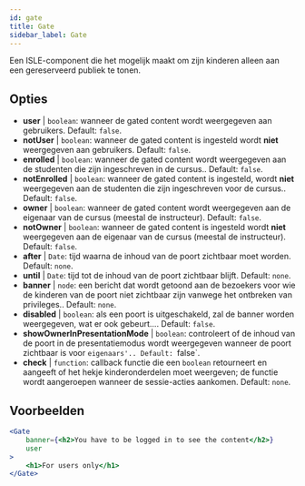 ```yaml
---
id: gate 
title: Gate
sidebar_label: Gate
---
```


Een ISLE-component die het mogelijk maakt om zijn kinderen alleen aan een gereserveerd publiek te tonen.

## Opties

* __user__ | `boolean`: wanneer de gated content wordt weergegeven aan gebruikers. Default: `false`.
* __notUser__ | `boolean`: wanneer de gated content is ingesteld wordt **niet** weergegeven aan gebruikers. Default: `false`.
* __enrolled__ | `boolean`: wanneer de gated content wordt weergegeven aan de studenten die zijn ingeschreven in de cursus.. Default: `false`.
* __notEnrolled__ | `boolean`: wanneer de gated content is ingesteld, wordt **niet** weergegeven aan de studenten die zijn ingeschreven voor de cursus.. Default: `false`.
* __owner__ | `boolean`: wanneer de gated content wordt weergegeven aan de eigenaar van de cursus (meestal de instructeur). Default: `false`.
* __notOwner__ | `boolean`: wanneer de gated content is ingesteld wordt **niet** weergegeven aan de eigenaar van de cursus (meestal de instructeur). Default: `false`.
* __after__ | `Date`: tijd waarna de inhoud van de poort zichtbaar moet worden. Default: `none`.
* __until__ | `Date`: tijd tot de inhoud van de poort zichtbaar blijft. Default: `none`.
* __banner__ | `node`: een bericht dat wordt getoond aan de bezoekers voor wie de kinderen van de poort niet zichtbaar zijn vanwege het ontbreken van privileges.. Default: `none`.
* __disabled__ | `boolean`: als een poort is uitgeschakeld, zal de banner worden weergegeven, wat er ook gebeurt.... Default: `false`.
* __showOwnerInPresentationMode__ | `boolean`: controleert of de inhoud van de poort in de presentatiemodus wordt weergegeven wanneer de poort zichtbaar is voor `eigenaars'.. Default: `false`.
* __check__ | `function`: callback functie die een `boolean` retourneert en aangeeft of het hekje kinderonderdelen moet weergeven; de functie wordt aangeroepen wanneer de sessie-acties aankomen. Default: `none`.


## Voorbeelden

```jsx live
<Gate 
    banner={<h2>You have to be logged in to see the content</h2>}
    user 
>
    <h1>For users only</h1>
</Gate>
``` 



